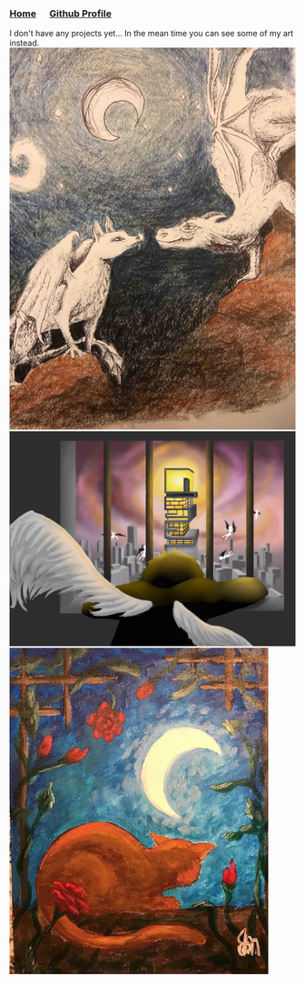 
### [Home](https://sherrycherrie.github.io/SherryCherrie-github.io/) &nbsp;&nbsp;&nbsp;&nbsp;&nbsp;[Github Profile](https://github.com/SherryCherrie)
I don't have any projects yet... 
In the mean time you can see some of my art instead.
![Dragon Lovers](img/dragon_lovers.jpg)
![Hall of Wings](img/hall_of_wings.jpg)
![Cat Watching the Moon](img/cat_watch_moon.jpg)